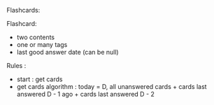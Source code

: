 Flashcards:

Flashcard:

- two contents
- one or many tags
- last good answer date (can be null)

Rules :

- start : get cards
- get cards algorithm : today = D, all unanswered cards + cards last answered D - 1 ago + cards last answered D - 2
